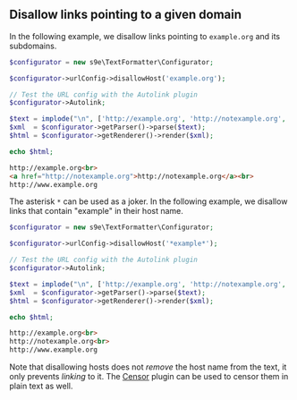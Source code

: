 ## Disallow links pointing to a given domain

In the following example, we disallow links pointing to `example.org` and its subdomains.

```php
$configurator = new s9e\TextFormatter\Configurator;

$configurator->urlConfig->disallowHost('example.org');

// Test the URL config with the Autolink plugin
$configurator->Autolink;

$text = implode("\n", ['http://example.org', 'http://notexample.org', 'http://www.example.org']);
$xml  = $configurator->getParser()->parse($text);
$html = $configurator->getRenderer()->render($xml);

echo $html;
```
```html
http://example.org<br>
<a href="http://notexample.org">http://notexample.org</a><br>
http://www.example.org
```

The asterisk `*` can be used as a joker. In the following example, we disallow links that contain "example" in their host name.

```php
$configurator = new s9e\TextFormatter\Configurator;

$configurator->urlConfig->disallowHost('*example*');

// Test the URL config with the Autolink plugin
$configurator->Autolink;

$text = implode("\n", ['http://example.org', 'http://notexample.org', 'http://www.example.org']);
$xml  = $configurator->getParser()->parse($text);
$html = $configurator->getRenderer()->render($xml);

echo $html;
```
```html
http://example.org<br>
http://notexample.org<br>
http://www.example.org
```

Note that disallowing hosts does not *remove* the host name from the text, it only prevents *linking* to it. The [Censor](https://github.com/s9e/TextFormatter/tree/master/src/s9e/TextFormatter/Plugins/Censor) plugin can be used to censor them in plain text as well.